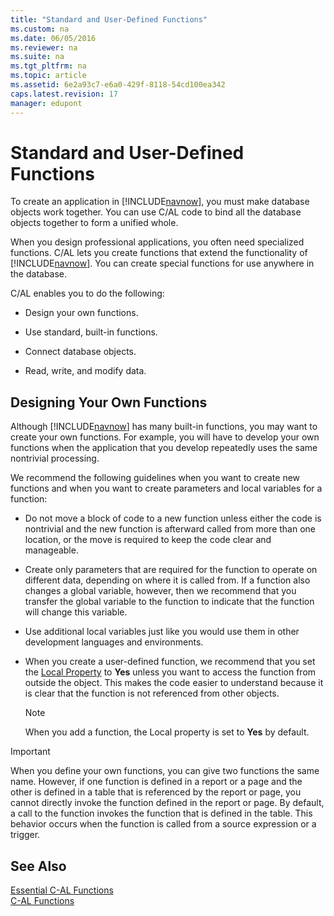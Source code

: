 ```yaml
---
title: "Standard and User-Defined Functions"
ms.custom: na
ms.date: 06/05/2016
ms.reviewer: na
ms.suite: na
ms.tgt_pltfrm: na
ms.topic: article
ms.assetid: 6e2a93c7-e6a0-429f-8118-54cd100ea342
caps.latest.revision: 17
manager: edupont
---
```

# Standard and User-Defined Functions
To create an application in [!INCLUDE[navnow](../dynamics-nav/includes/navnow_md.md)], you must make database objects work together. You can use C\/AL code to bind all the database objects together to form a unified whole.  
  
 When you design professional applications, you often need specialized functions. C\/AL lets you create functions that extend the functionality of [!INCLUDE[navnow](../dynamics-nav/includes/navnow_md.md)]. You can create special functions for use anywhere in the database.  
  
 C\/AL enables you to do the following:  
  
-   Design your own functions.  
  
-   Use standard, built\-in functions.  
  
-   Connect database objects.  
  
-   Read, write, and modify data.  
  
## Designing Your Own Functions  
 Although [!INCLUDE[navnow](../dynamics-nav/includes/navnow_md.md)] has many built\-in functions, you may want to create your own functions. For example, you will have to develop your own functions when the application that you develop repeatedly uses the same nontrivial processing.  
  
 We recommend the following guidelines when you want to create new functions and when you want to create parameters and local variables for a function:  
  
-   Do not move a block of code to a new function unless either the code is nontrivial and the new function is afterward called from more than one location, or the move is required to keep the code clear and manageable.  
  
-   Create only parameters that are required for the function to operate on different data, depending on where it is called from. If a function also changes a global variable, however, then we recommend that you transfer the global variable to the function to indicate that the function will change this variable.  
  
-   Use additional local variables just like you would use them in other development languages and environments.  
  
-   When you create a user\-defined function, we recommend that you set the [Local Property](../dynamics-nav/Local-Property.md) to **Yes** unless you want to access the function from outside the object. This makes the code easier to understand because it is clear that the function is not referenced from other objects.  
  
    > [!NOTE]  
    >  When you add a function, the Local property is set to **Yes** by default.  
  
> [!IMPORTANT]  
>  When you define your own functions, you can give two functions the same name. However, if one function is defined in a report or a page and the other is defined in a table that is referenced by the report or page, you cannot directly invoke the function defined in the report or page. By default, a call to the function invokes the function that is defined in the table. This behavior occurs when the function is called from a source expression or a trigger.  
  
## See Also  
 [Essential C\-AL Functions](../dynamics-nav/Essential-C-AL-Functions.md)   
 [C\-AL Functions](../dynamics-nav/C-AL-Functions.md)